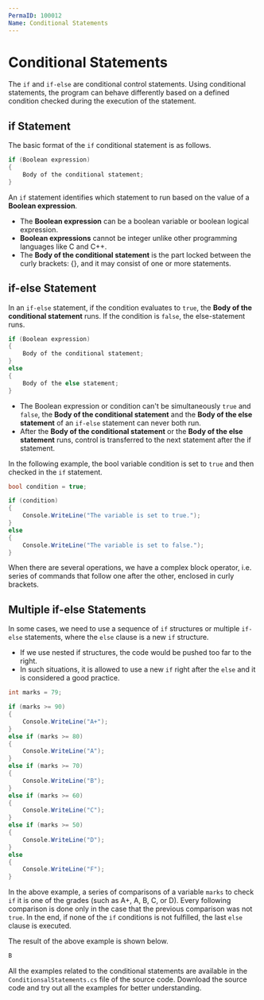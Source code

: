 ```yaml
---
PermaID: 100012
Name: Conditional Statements
---
```


# Conditional Statements

The `if` and `if-else` are conditional control statements. Using conditional statements, the program can behave differently based on a defined condition checked during the execution of the statement.

## if Statement

The basic format of the `if` conditional statement is as follows.

```csharp
if (Boolean expression)
{
    Body of the conditional statement;
}
```

An `if` statement identifies which statement to run based on the value of a **Boolean expression**.

 - The **Boolean expression** can be a boolean variable or boolean logical expression. 
 - **Boolean expressions** cannot be integer unlike other programming languages like C and C++.
 - The **Body of the conditional statement** is the part locked between the curly brackets: {}, and it may consist of one or more statements. 

## if-else Statement

In an `if-else` statement, if the condition evaluates to `true`, the **Body of the conditional statement** runs. If the condition is `false`, the else-statement runs. 

```csharp
if (Boolean expression)
{
    Body of the conditional statement;
}
else
{
    Body of the else statement;
}
```

 - The Boolean expression or condition can't be simultaneously `true` and `false`, the **Body of the conditional statement** and the **Body of the else statement** of an `if-else` statement can never both run. 
 - After the **Body of the conditional statement** or the **Body of the else statement** runs, control is transferred to the next statement after the if statement.

In the following example, the bool variable condition is set to `true` and then checked in the `if` statement. 

```csharp
bool condition = true;

if (condition)
{
    Console.WriteLine("The variable is set to true.");
}
else
{
    Console.WriteLine("The variable is set to false.");
}
```

When there are several operations, we have a complex block operator, i.e. series of commands that follow one after the other, enclosed in curly brackets.

## Multiple if-else Statements

In some cases, we need to use a sequence of `if` structures or multiple `if-else` statements, where the `else` clause is a new `if` structure. 

 - If we use nested if structures, the code would be pushed too far to the right. 
 - In such situations, it is allowed to use a new `if` right after the `else` and it is considered a good practice. 

```csharp
int marks = 79;

if (marks >= 90)
{
    Console.WriteLine("A+");
}
else if (marks >= 80)
{
    Console.WriteLine("A");
}
else if (marks >= 70)
{
    Console.WriteLine("B");
}
else if (marks >= 60)
{
    Console.WriteLine("C");
}
else if (marks >= 50)
{
    Console.WriteLine("D");
}
else
{
    Console.WriteLine("F");
}
```

In the above example, a series of comparisons of a variable `marks` to check `if` it is one of the grades (such as A+, A, B, C, or D). Every following comparison is done only in the case that the previous comparison was not `true`. In the end, if none of the `if` conditions is not fulfilled, the last `else` clause is executed. 

The result of the above example is shown below.

```csharp
B
```

All the examples related to the conditional statements are available in the `ConditionsalStatements.cs` file of the source code. Download the source code and try out all the examples for better understanding.
